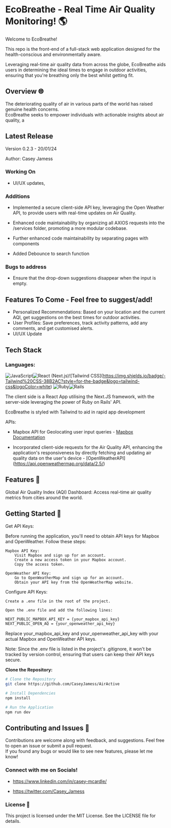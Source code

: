 # EcoBreathe - Real Time Air Quality Monitoring! 🌎

Welcome to EcoBreathe!

This repo is the front-end of a full-stack web application designed for the health-conscious and environmentally aware.

Leveraging real-time air quality data from across the globe, EcoBreathe aids users in determining the ideal times to engage in outdoor activities, ensuring that you're breathing only the best whilst getting fit.

## Overview 🌐

The deteriorating quality of air in various parts of the world has raised genuine health concerns.  
EcoBreathe seeks to empower individuals with actionable insights about air quality, a

## Latest Release

Version 0.2.3 - 20/01/24

Author: Casey Jamess

### Working On

- UI/UX updates,

### Additions

- Implemented a secure client-side API key, leveraging the Open Weather API, to provide users with real-time updates on Air Quality.

- Enhanced code maintainability by organizing all AXIOS requests into the /services folder, promoting a more modular codebase.

- Further enhanced code maintainability by separating pages with components

- Added Debounce to search function

### Bugs to address

- Ensure that the drop-down suggestions disappear when the input is empty.

## Features To Come - Feel free to suggest/add!

- Personalized Recommendations: Based on your location and the current AQI, get suggestions on the best times for outdoor activities.
- User Profiles: Save preferences, track activity patterns, add any comments, and get customised alerts.
- UI/UX Update


## Tech Stack

### Languages: 

![JavaScript](https://img.shields.io/badge/-JavaScript-F7DF1E?style=for-the-badge&logo=javascript&logoColor=black)![React (Next.js)](https://img.shields.io/badge/-React%20(Next.js)-61DAFB?style=for-the-badge&logo=react&logoColor=white)![Tailwind CSS](https://img.shields.io/badge/-Tailwind%20CSS-38B2AC?style=for-the-badge&logo=tailwind-css&logoColor=white)
![Ruby](https://img.shields.io/badge/-Ruby-CC342D?style=for-the-badge&logo=ruby&logoColor=white)![Rails](https://img.shields.io/badge/-Rails-CC0000?style=for-the-badge&logo=ruby-on-rails&logoColor=white)


The client side is a React App utilising the Next.JS framework, with the server-side leveraging the power of Ruby on Rails' API.

EcoBreathe is styled with Tailwind to aid in rapid app development

APIs:

- Mapbox API for Geolocating user input queries - [Mapbox Documentation](https://docs.mapbox.com/api/overview/)

- Incorporated client-side requests for the Air Quality API, enhancing the application's responsiveness by directly fetching and updating air quality data on the user's device - [OpenWeatherAPI] (https://api.openweathermap.org/data/2.5/)

## Features 🌟

Global Air Quality Index (AQI) Dashboard: Access real-time air quality metrics from cities around the world.

## Getting Started 🚀

Get API Keys:

Before running the application, you'll need to obtain API keys for Mapbox and OpenWeather. Follow these steps:

    Mapbox API Key:
        Visit Mapbox and sign up for an account.
        Create a new access token in your Mapbox account.
        Copy the access token.

    OpenWeather API Key:
        Go to OpenWeatherMap and sign up for an account.
        Obtain your API key from the OpenWeatherMap website.

Configure API Keys:

    Create a .env file in the root of the project.

    Open the .env file and add the following lines:

```bash
NEXT_PUBLIC_MAPBOX_API_KEY = {your_mapbox_api_key}
NEXT_PUBLIC_OPEN_AQ = {your_openweather_api_key}
```

Replace your_mapbox_api_key and your_openweather_api_key with your actual Mapbox and OpenWeather API keys.

Note: Since the .env file is listed in the project's .gitignore, it won't be tracked by version control, ensuring that users can keep their API keys secure.

**Clone the Repository:**

```bash
# Clone the Repository
git clone https://github.com/CaseyJamess/AirActive

# Install Dependencies
npm install

# Run the Application
npm run dev
```

## Contributing and Issues 🤝  

Contributions are welcome along with feedback, and suggestions. Feel free to open an issue or submit a pull request.  
If you found any bugs or would like to see new features, please let me know!


### Connect with me on Socials! 

- https://www.linkedin.com/in/casey-mcardle/

- https://twitter.com/Casey_Jamess

### License 📜
This project is licensed under the MIT License. See the LICENSE file for details.


